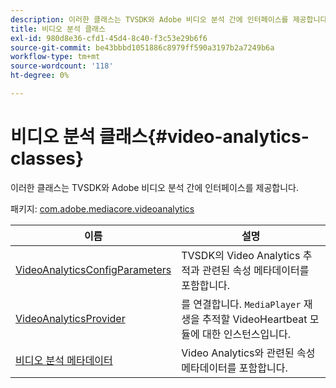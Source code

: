 ```yaml
---
description: 이러한 클래스는 TVSDK와 Adobe 비디오 분석 간에 인터페이스를 제공합니다.
title: 비디오 분석 클래스
exl-id: 980d8e36-cfd1-45d4-8c40-f3c53e29b6f6
source-git-commit: be43bbbd1051886c8979ff590a3197b2a7249b6a
workflow-type: tm+mt
source-wordcount: '118'
ht-degree: 0%

---
```


# 비디오 분석 클래스{#video-analytics-classes}

이러한 클래스는 TVSDK와 Adobe 비디오 분석 간에 인터페이스를 제공합니다.

패키지: [com.adobe.mediacore.videoanalytics](https://help.adobe.com/en_US/primetime/api/psdk/asdoc-dhls_1.4/com/adobe/mediacore/videoanalytics/package-detail.html)

| 이름 | 설명 |
|---|---|
| [VideoAnalyticsConfigParameters](https://help.adobe.com/en_US/primetime/api/psdk/asdoc-dhls_1.4/com/adobe/mediacore/videoanalytics/VideoAnalyticsConfigParameters.html) | TVSDK의 Video Analytics 추적과 관련된 속성 메타데이터를 포함합니다. |
| [VideoAnalyticsProvider](https://help.adobe.com/en_US/primetime/api/psdk/asdoc-dhls_1.4/com/adobe/mediacore/videoanalytics/VideoAnalyticsProvider.html) | 를 연결합니다. `MediaPlayer` 재생을 추적할 VideoHeartbeat 모듈에 대한 인스턴스입니다. |
| [비디오 분석 메타데이터](https://help.adobe.com/en_US/primetime/api/psdk/asdoc-dhls_1.4/com/adobe/mediacore/videoanalytics/VideoAnalyticsMetadata.html) | Video Analytics와 관련된 속성 메타데이터를 포함합니다. |
